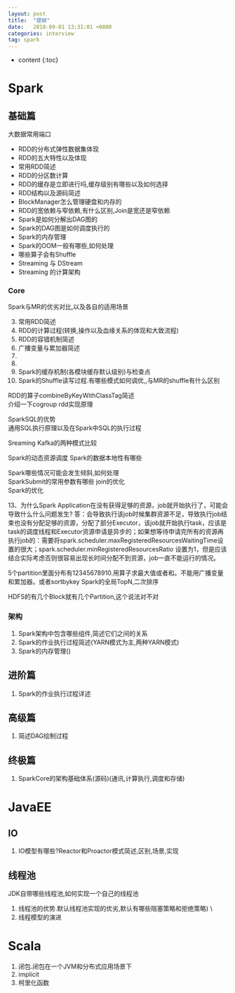 ```yaml
---
layout: post
title:  "提纲"
date:   2018-09-01 13:31:01 +0800
categories: interview
tag: spark
---
```


* content
{:toc}


# Spark  

## 基础篇  

大数据常用端口  

* RDD的分布式弹性数据集体现  
* RDD的五大特性以及体现  
* 常用RDD简述  
* RDD的分区数计算  
* RDD的缓存是立即进行吗,缓存级别有哪些以及如何选择  
* RDD结构以及源码简述   
* BlockManager怎么管理硬盘和内存的  
* RDD的宽依赖与窄依赖,有什么区别,Join是宽还是窄依赖  
* Spark是如何分解出DAG图的  
* Spark的DAG图是如何调度执行的  
* Spark的内存管理  
* Spark的OOM一般有哪些,如何处理  
* 哪些算子会有Shuffle  
* Streaming 与 DStream   
* Streaming 的计算架构   

### Core  

Spark与MR的优劣对比,以及各自的适用场景  

3. 常用RDD简述  
4. RDD的计算过程(转换,操作以及血缘关系的体现和大致流程)  
5. RDD的容错机制简述    
7. 广播变量与累加器简述  
8. 
9.   
9. Spark的缓存机制(各模块缓存默认级别)与检查点  
10. Spark的Shuffle读写过程.有哪些模式如何调优,,与MR的shuffle有什么区别   

RDD的算子combineByKeyWithClassTag简述  
介绍一下cogroup rdd实现原理

SparkSQL的优势  
通用SQL执行原理以及在Spark中SQL的执行过程  

Sreaming Kafka的两种模式比较  

Spark的动态资源调度
Spark的数据本地性有哪些


Spark哪些情况可能会发生倾斜,如何处理  
SparkSubmit的常用参数有哪些 
join的优化  
Spark的优化

13、为什么Spark Application在没有获得足够的资源，job就开始执行了，可能会导致什么什么问题发生?
答：会导致执行该job时候集群资源不足，导致执行job结束也没有分配足够的资源，分配了部分Executor，该job就开始执行task，应该是task的调度线程和Executor资源申请是异步的；如果想等待申请完所有的资源再执行job的：需要将spark.scheduler.maxRegisteredResourcesWaitingTime设置的很大；spark.scheduler.minRegisteredResourcesRatio 设置为1，但是应该结合实际考虑否则很容易出现长时间分配不到资源，job一直不能运行的情况。

5个partition里面分布有12345678910.用算子求最大值或者和。不能用广播变量和累加器。或者sortbykey
Spark的全局TopN,二次排序  

HDFS的有几个Block就有几个Partition,这个说法对不对  

### 架构  

1. Spark架构中包含哪些组件,简述它们之间的关系  
2. Spark的作业执行过程简述(YARN模式为主,两种YARN模式)  
3. Spark的内存管理()

## 进阶篇  

1. Spark的作业执行过程详述  


## 高级篇  
1. 简述DAG绘制过程  


## 终极篇  
1. SparkCore的架构基础体系(源码)(通讯,计算执行,调度和存储)  

# JavaEE  

## IO  

1. IO模型有哪些?Reactor和Proactor模式简述,区别,场景,实现    

## 线程池  
JDK自带哪些线程池,如何实现一个自己的线程池  
1. 线程池的优势.默认线程池实现的优劣,默认有哪些阻塞策略和拒绝策略)  \
2. 线程模型的演进

# Scala  

1. 闭包.闭包在一个JVM和分布式应用场景下
2. implicit  
3. 柯里化函数  
